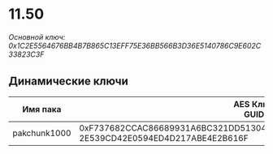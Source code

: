 # 11.50

###### Основной ключ: 0x1C2E5564676BB4B7B865C13EFF75E36BB566B3D36E5140786C9E602C33823C3F

## Динамические ключи

| Имя пака     | AES Ключ<br/>GUID                                                                                       |
|--------------|---------------------------------------------------------------------------------------------------------|
| pakchunk1000 | 0xF737682CCAC86689931A6BC321DD513041927E4B55F6004681C0F6762492330E<br/>2E539CD42E0594ED4D217ABE4E2B616F |
